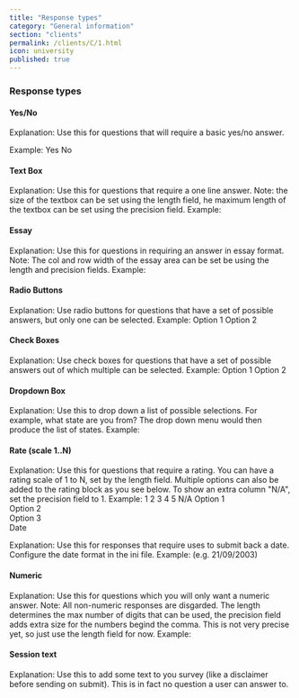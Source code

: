 ```yaml
---
title: "Response types"
category: "General information"
section: "clients"
permalink: /clients/C/1.html
icon: university
published: true
---
```


### Response types

#### Yes/No

Explanation: Use this for questions that will require a basic yes/no answer.

Example:
Yes
No

#### Text Box

Explanation:
Use this for questions that require a one line answer. Note: the size of the textbox can be set using the length field, he maximum length of the textbox can be set using the precision field.
Example:

#### Essay

Explanation:
Use this for questions in requiring an answer in essay format. Note: The col and row width of the essay area can be set be using the length and precision fields.
Example:

#### Radio Buttons

Explanation:
Use radio buttons for questions that have a set of possible answers, but only one can be selected.
Example:
 Option 1
 Option 2

#### Check Boxes

Explanation:
Use check boxes for questions that have a set of possible answers out of which multiple can be selected.
Example:
 Option 1
 Option 2

#### Dropdown Box

Explanation:
Use this to drop down a list of possible selections. For example, what state are you from? The drop down menu would then produce the list of states.
Example:

#### Rate (scale 1..N)

Explanation:
Use this for questions that require a rating. You can have a rating scale of 1 to N, set by the length field. Multiple options can also be added to the rating block as you see below. To show an extra column "N/A", set the precision field to 1.
Example:
1	2	3	4	5	N/A
Option 1						
Option 2						
Option 3						
Date

Explanation:
Use this for responses that require uses to submit back a date. Configure the date format in the ini file.
Example:
 (e.g. 21/09/2003)

#### Numeric

Explanation:
Use this for questions which you will only want a numeric answer. Note: All non-numeric responses are disgarded. The length determines the max number of digits that can be used, the precision field adds extra size for the numbers begind the comma. This is not very precise yet, so just use the length field for now.
Example:

#### Session text

Explanation:
Use this to add some text to you survey (like a disclaimer before sending on submit). This is in fact no question a user can answer to.
